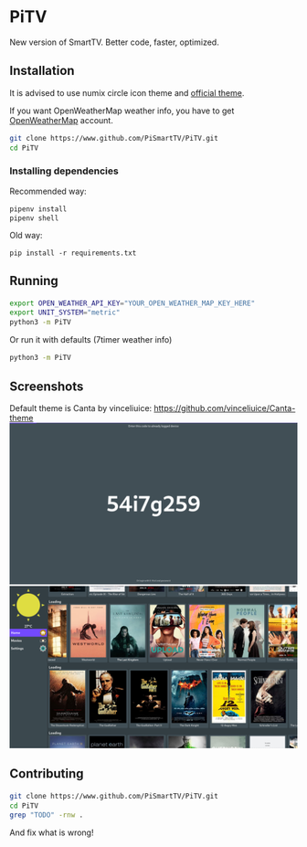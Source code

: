 # PiTV
New version of SmartTV. Better code, faster, optimized.

## Installation
It is advised to use numix circle icon theme and [official theme](https://github.com/PiSmartTV/Canta-theme).

If you want OpenWeatherMap weather info, you have to get [OpenWeatherMap](https://home.openweathermap.org/users/sign_up) account.
```sh
git clone https://www.github.com/PiSmartTV/PiTV.git
cd PiTV
```

### Installing dependencies
Recommended way:
```
pipenv install
pipenv shell
```
Old way:

```
pip install -r requirements.txt
```


## Running

```sh
export OPEN_WEATHER_API_KEY="YOUR_OPEN_WEATHER_MAP_KEY_HERE"
export UNIT_SYSTEM="metric"
python3 -m PiTV
```
Or run it with defaults (7timer weather info)
```sh
python3 -m PiTV
```

## Screenshots
Default theme is Canta by vinceliuice: https://github.com/vinceliuice/Canta-theme
![](screenshots/Code.png?raw=true)
![](screenshots/Trending.png?raw=true)

## Contributing

```sh
git clone https://www.github.com/PiSmartTV/PiTV.git
cd PiTV
grep "TODO" -rnw .
```

And fix what is wrong!
